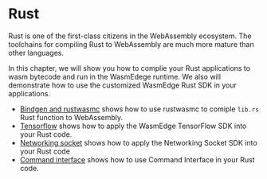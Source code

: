 # Rust

Rust is one of the first-class citizens in the WebAssembly ecosystem. The toolchains for compiling Rust to WebAssembly are much more mature than other languages. 

In this chapter, we will show you how to complie your Rust applications to wasm bytecode and run in the WasmEdege runtime. We also will demonstrate how to use the customized WasmEdge Rust SDK in your applications.


* [Bindgen and rustwasmc](rust/bindgen.md) shows how to use rustwasmc to comiple `lib.rs` Rust function to WebAssembly.
* [Tensorflow](rust/tensorflow,md) shows how to apply the WasmEdge TensorFlow SDK into your Rust code.
* [Networking socket](rust/networking.md) shows how to apply the Networking Socket SDK into your Rust code
* [Command interface](rust/command.md) shows how to use Command Interface in your Rust code.


